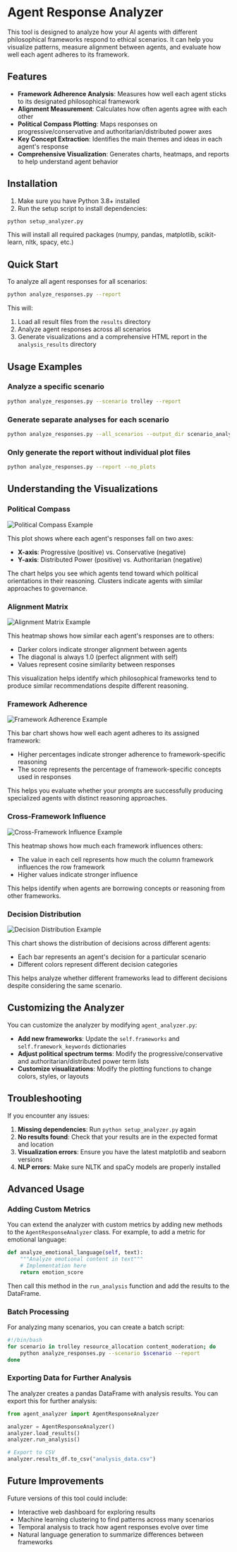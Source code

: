 # Agent Response Analyzer

This tool is designed to analyze how your AI agents with different philosophical frameworks respond to ethical scenarios. It can help you visualize patterns, measure alignment between agents, and evaluate how well each agent adheres to its framework.

## Features

- **Framework Adherence Analysis**: Measures how well each agent sticks to its designated philosophical framework
- **Alignment Measurement**: Calculates how often agents agree with each other
- **Political Compass Plotting**: Maps responses on progressive/conservative and authoritarian/distributed power axes
- **Key Concept Extraction**: Identifies the main themes and ideas in each agent's response
- **Comprehensive Visualization**: Generates charts, heatmaps, and reports to help understand agent behavior

## Installation

1. Make sure you have Python 3.8+ installed
2. Run the setup script to install dependencies:

```bash
python setup_analyzer.py
```

This will install all required packages (numpy, pandas, matplotlib, scikit-learn, nltk, spacy, etc.)

## Quick Start

To analyze all agent responses for all scenarios:

```bash
python analyze_responses.py --report
```

This will:
1. Load all result files from the `results` directory
2. Analyze agent responses across all scenarios
3. Generate visualizations and a comprehensive HTML report in the `analysis_results` directory

## Usage Examples

### Analyze a specific scenario

```bash
python analyze_responses.py --scenario trolley --report
```

### Generate separate analyses for each scenario

```bash
python analyze_responses.py --all_scenarios --output_dir scenario_analyses
```

### Only generate the report without individual plot files

```bash
python analyze_responses.py --report --no_plots
```

## Understanding the Visualizations

### Political Compass

![Political Compass Example](analysis_results/political_compass.png)

This plot shows where each agent's responses fall on two axes:
- **X-axis**: Progressive (positive) vs. Conservative (negative)
- **Y-axis**: Distributed Power (positive) vs. Authoritarian (negative)

The chart helps you see which agents tend toward which political orientations in their reasoning. Clusters indicate agents with similar approaches to governance.

### Alignment Matrix

![Alignment Matrix Example](analysis_results/alignment_matrix.png)

This heatmap shows how similar each agent's responses are to others:
- Darker colors indicate stronger alignment between agents
- The diagonal is always 1.0 (perfect alignment with self)
- Values represent cosine similarity between responses

This visualization helps identify which philosophical frameworks tend to produce similar recommendations despite different reasoning.

### Framework Adherence

![Framework Adherence Example](analysis_results/framework_adherence.png)

This bar chart shows how well each agent adheres to its assigned framework:
- Higher percentages indicate stronger adherence to framework-specific reasoning
- The score represents the percentage of framework-specific concepts used in responses

This helps you evaluate whether your prompts are successfully producing specialized agents with distinct reasoning approaches.

### Cross-Framework Influence

![Cross-Framework Influence Example](analysis_results/cross_framework_influence.png)

This heatmap shows how much each framework influences others:
- The value in each cell represents how much the column framework influences the row framework
- Higher values indicate stronger influence

This helps identify when agents are borrowing concepts or reasoning from other frameworks.

### Decision Distribution

![Decision Distribution Example](analysis_results/decision_distribution.png)

This chart shows the distribution of decisions across different agents:
- Each bar represents an agent's decision for a particular scenario
- Different colors represent different decision categories

This helps analyze whether different frameworks lead to different decisions despite considering the same scenario.

## Customizing the Analyzer

You can customize the analyzer by modifying `agent_analyzer.py`:

- **Add new frameworks**: Update the `self.frameworks` and `self.framework_keywords` dictionaries
- **Adjust political spectrum terms**: Modify the progressive/conservative and authoritarian/distributed power term lists
- **Customize visualizations**: Modify the plotting functions to change colors, styles, or layouts

## Troubleshooting

If you encounter any issues:

1. **Missing dependencies**: Run `python setup_analyzer.py` again
2. **No results found**: Check that your results are in the expected format and location
3. **Visualization errors**: Ensure you have the latest matplotlib and seaborn versions
4. **NLP errors**: Make sure NLTK and spaCy models are properly installed

## Advanced Usage

### Adding Custom Metrics

You can extend the analyzer with custom metrics by adding new methods to the `AgentResponseAnalyzer` class. For example, to add a metric for emotional language:

```python
def analyze_emotional_language(self, text):
    """Analyze emotional content in text"""
    # Implementation here
    return emotion_score
```

Then call this method in the `run_analysis` function and add the results to the DataFrame.

### Batch Processing

For analyzing many scenarios, you can create a batch script:

```bash
#!/bin/bash
for scenario in trolley resource_allocation content_moderation; do
    python analyze_responses.py --scenario $scenario --report
done
```

### Exporting Data for Further Analysis

The analyzer creates a pandas DataFrame with analysis results. You can export this for further analysis:

```python
from agent_analyzer import AgentResponseAnalyzer

analyzer = AgentResponseAnalyzer()
analyzer.load_results()
analyzer.run_analysis()

# Export to CSV
analyzer.results_df.to_csv("analysis_data.csv")
```

## Future Improvements

Future versions of this tool could include:
- Interactive web dashboard for exploring results
- Machine learning clustering to find patterns across many scenarios
- Temporal analysis to track how agent responses evolve over time
- Natural language generation to summarize differences between frameworks